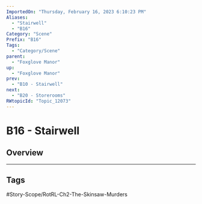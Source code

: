 ```yaml
---
ImportedOn: "Thursday, February 16, 2023 6:10:23 PM"
Aliases:
  - "Stairwell"
  - "B16"
Category: "Scene"
Prefix: "B16"
Tags:
  - "Category/Scene"
parent:
  - "Foxglove Manor"
up:
  - "Foxglove Manor"
prev:
  - "B10 - Stairwell"
next:
  - "B20 - Storerooms"
RWtopicId: "Topic_12073"
---
```

# B16 - Stairwell
## Overview

---
## Tags
#Story-Scope/RotRL-Ch2-The-Skinsaw-Murders

